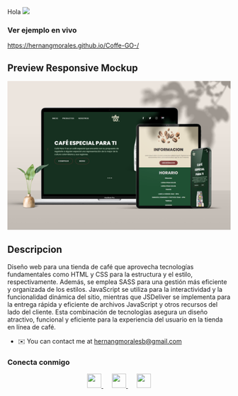 Hola ![](https://user-images.githubusercontent.com/18350557/176309783-0785949b-9127-417c-8b55-ab5a4333674e.gif)

### Ver ejemplo en vivo

https://hernangmorales.github.io/Coffe-GO-/

## Preview Responsive Mockup

![](https://github.com/HernanGmorales/Coffe-GO-/blob/master/Preview.png)

## Descripcion

Diseño web para una tienda de café que aprovecha tecnologías fundamentales como HTML y CSS para la estructura y el estilo, respectivamente. Además, se emplea SASS para una gestión más eficiente y organizada de los estilos. JavaScript se utiliza para la interactividad y la funcionalidad dinámica del sitio, mientras que JSDeliver se implementa para la entrega rápida y eficiente de archivos JavaScript y otros recursos del lado del cliente. Esta combinación de tecnologías asegura un diseño atractivo, funcional y eficiente para la experiencia del usuario en la tienda en línea de café.



* ✉️  You can contact me at [hernangmoralesb@gmail.com](mailto:hernangmoralesb@gmail.com)

### Conecta conmigo

<p align="center">
  <a href="https://www.github.com/HernanGmorales" target="_blank" rel="noreferrer">
    <picture>
      <source media="(prefers-color-scheme: dark)" srcset="https://raw.githubusercontent.com/danielcranney/readme-generator/main/public/icons/socials/github-dark.svg" />
      <source media="(prefers-color-scheme: light)" srcset="https://raw.githubusercontent.com/danielcranney/readme-generator/main/public/icons/socials/github.svg" />
      <img src="https://raw.githubusercontent.com/danielcranney/readme-generator/main/public/icons/socials/github.svg" width="32" height="32" />
    </picture>
  </a>
  &nbsp;&nbsp;&nbsp;&nbsp;
  <a href="http://www.instagram.com/gustav_morales/" target="_blank" rel="noreferrer">
    <picture>
      <source media="(prefers-color-scheme: dark)" srcset="https://raw.githubusercontent.com/danielcranney/readme-generator/main/public/icons/socials/instagram-dark.svg" />
      <source media="(prefers-color-scheme: light)" srcset="https://raw.githubusercontent.com/danielcranney/readme-generator/main/public/icons/socials/instagram.svg" />
      <img src="https://raw.githubusercontent.com/danielcranney/readme-generator/main/public/icons/socials/instagram.svg" width="32" height="32" />
    </picture>
  </a>
  &nbsp;&nbsp;&nbsp;&nbsp;
  <a href="https://www.linkedin.com/in/hernán-g-morales/" target="_blank" rel="noreferrer">
    <picture>
      <source media="(prefers-color-scheme: dark)" srcset="https://raw.githubusercontent.com/danielcranney/readme-generator/main/public/icons/socials/linkedin-dark.svg" />
      <source media="(prefers-color-scheme: light)" srcset="https://raw.githubusercontent.com/danielcranney/readme-generator/main/public/icons/socials/linkedin.svg" />
      <img src="https://raw.githubusercontent.com/danielcranney/readme-generator/main/public/icons/socials/linkedin.svg" width="32" height="32" />
    </picture>
  </a>
</p>
